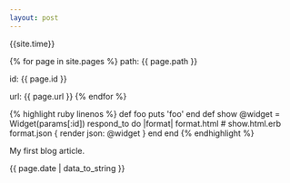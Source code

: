 ```yaml
---
layout: post
---
```


{{site.time}}

{% for page in site.pages %}
  path: {{ page.path }}
  
  id: {{ page.id }}
  
  url: {{ page.url }}
{% endfor %}

{% highlight ruby linenos %}
def foo
  puts 'foo'
end
def show
  @widget = Widget(params[:id])
  respond_to do |format|
    format.html # show.html.erb
    format.json { render json: @widget }
  end
end
{% endhighlight %}

My first blog article.

{{ page.date | data_to_string }}